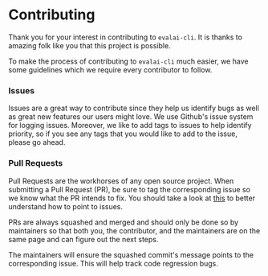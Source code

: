 # Contributing

Thank you for your interest in contributing to `evalai-cli`. It is thanks to amazing folk like you that this project is possible.

To make the process of contributing to `evalai-cli` much easier, we have some guidelines which we require every contributor to follow.

### Issues

Issues are a great way to contribute since they help us identify bugs as well as great new features our users might love.
We use Github's issue system for logging issues. Moreover, we like to add tags to issues to help identify priority, so if you see any tags that you would like to add to the issue, please go ahead.

### Pull Requests

Pull Requests are the workhorses of any open source project. When submitting a Pull Request (PR), be sure to tag the corresponding issue so we know what the PR intends to fix. You should take a look at [this](https://help.github.com/articles/closing-issues-using-keywords/) to better understand how to point to issues.

PRs are always squashed and merged and should only be done so by maintainers so that both you, the contributor, and the maintainers are on the same page and can figure out the next steps. 

The maintainers will ensure the squashed commit's message points to the corresponding issue. This will help track code regression bugs.
